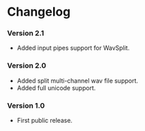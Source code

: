 ﻿# Changelog

### Version 2.1

- Added input pipes support for WavSplit.

### Version 2.0

- Added split multi-channel wav file support.
- Added full unicode support.

### Version 1.0

- First public release.
